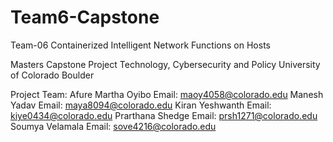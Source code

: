# Team6-Capstone
Team-06 Containerized Intelligent Network Functions on Hosts

Masters Capstone Project
Technology, Cybersecurity and Policy
University of Colorado Boulder


Project Team:
Afure Martha Oyibo            Email: maoy4058@colorado.edu
Manesh Yadav                  Email: maya8094@colorado.edu
Kiran Yeshwanth               Email: kiye0434@colorado.edu
Prarthana Shedge              Email: prsh1271@colorado.edu
Soumya Velamala               Email: sove4216@colorado.edu
